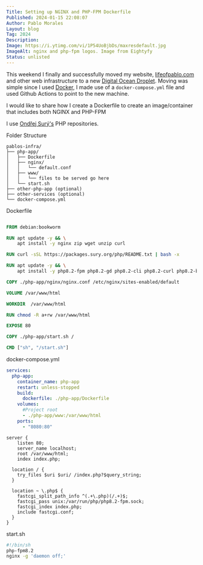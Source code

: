 ```yaml
---
Title: Setting up NGINX and PHP-FPM Dockerfile
Published: 2024-01-15 22:08:07
Author: Pablo Morales
Layout: blog
Tag: 2024
Description: 
Image: https://i.ytimg.com/vi/1P54UoBjbDs/maxresdefault.jpg
ImageAlt: nginx and php-fpm logos. Image from Eightyfy
Status: unlisted
---
```

This weekend I finally and successfully moved my website, [lifeofpablo.com](https://lifeofpablo.com/) and other web infrastructure to a new [Digital Ocean Droplet](https://www.digitalocean.com/products/droplets). Moving was simple since I used [Docker](https://www.docker.com/), I made use of a ```docker-compose.yml``` file and used Github Actions to point to the new machine. 

I would like to share how I create a Dockerfile to create an image/container that includes both NGINX and PHP-FPM

I use [Ondřej Surý's](https://deb.sury.org/) PHP repositories. 

Folder Structure
```
pablos-infra/
├── php-app/
│   ├── Dockerfile
│   ├── nginx/
│   │   └── default.conf
│   ├── www/
│   │   └── files to be served go here
│   └── start.sh
├── other-php-app (optional)
├── other-services (optional)
└── docker-compose.yml
```
Dockerfile
``` dockerfile {.with-line-number}

FROM debian:bookworm

RUN apt update -y && \
	apt install -y nginx zip wget unzip curl

RUN curl -sSL https://packages.sury.org/php/README.txt | bash -x

RUN apt update -y && \
	apt install -y php8.2-fpm php8.2-gd php8.2-cli php8.2-curl php8.2-bz2 php8.2-mbstring php8.2-intl php8.2-zip

COPY ./php-app/nginx/nginx.conf /etc/nginx/sites-enabled/default

VOLUME /var/www/html

WORKDIR  /var/www/html

RUN chmod -R a+rw /var/www/html

EXPOSE 80

COPY ./php-app/start.sh / 

CMD ["sh", "/start.sh"]

```

docker-compose.yml 
``` yaml {.with-line-number}
services:
  php-app:
    container_name: php-app
    restart: unless-stopped 
    build:
      dockerfile: ./php-app/Dockerfile  
    volumes:
      #Project root
      - ./php-app/www:/var/www/html
    ports:
      - "8080:80"
```

``` nginx {.with-line-number}
server {
    listen 80;
    server_name localhost;
    root /var/www/html;
    index index.php;

  location / {
    try_files $uri $uri/ /index.php?$query_string;
  }

  location ~ \.php$ {
    fastcgi_split_path_info ^(.+\.php)(/.+)$;
    fastcgi_pass unix:/var/run/php/php8.2-fpm.sock;
    fastcgi_index index.php;
    include fastcgi.conf;
  }
}
```
start.sh
``` bash {.with-line-number}
#!/bin/sh
php-fpm8.2
nginx -g 'daemon off;'
```
